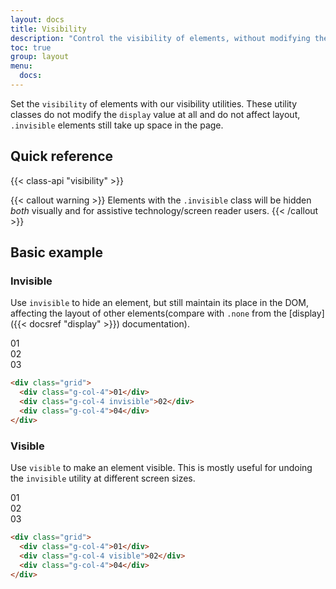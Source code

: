 ```yaml
---
layout: docs
title: Visibility
description: "Control the visibility of elements, without modifying their display, with visibility utilities."
toc: true
group: layout
menu:
  docs:    
---
```



Set the `visibility` of elements with our visibility utilities. These utility classes do not modify the `display` value at all and do not affect layout, `.invisible` elements still take up space in the page.

## Quick reference

{{< class-api "visibility" >}}

{{< callout warning >}}
Elements with the `.invisible` class will be hidden *both* visually and for assistive technology/screen reader users.
{{< /callout >}}

## Basic example 

### Invisible 

Use `invisible` to hide an element, but still maintain its place in the DOM, affecting the layout of other elements(compare with `.none` from the [display]({{< docsref "display" >}}) documentation).

<div class="bd-example grid text-center fw-semibold">
  <div class="g-col-4 text-bg-secondary p-3 rounded mx-3 flex-fill">01</div>
  <div class="invisible g-col-4 text-bg-secondary p-3 rounded mx-3 flex-fill">02</div>
  <div class="g-col-4 text-bg-secondary p-3 rounded mx-3 flex-fill">03</div>
</div>

```html
<div class="grid">
  <div class="g-col-4">01</div>
  <div class="g-col-4 invisible">02</div>
  <div class="g-col-4">04</div>
</div>
```

### Visible 

Use `visible` to make an element visible. This is mostly useful for undoing the `invisible` utility at different screen sizes.

<div class="bd-example grid text-center fw-semibold">
  <div class="g-col-4 text-bg-primary p-3 rounded mx-3 flex-fill">01</div>
  <div class="visible g-col-4 text-bg-primary p-3 rounded mx-3 flex-fill">02</div>
  <div class="g-col-4 text-bg-primary p-3 rounded mx-3 flex-fill">03</div>
</div>

```html
<div class="grid">
  <div class="g-col-4">01</div>
  <div class="g-col-4 visible">02</div>
  <div class="g-col-4">04</div>
</div>
```